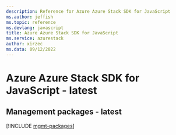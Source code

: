 ```yaml
---
description: Reference for Azure Azure Stack SDK for JavaScript
ms.author: jeffish
ms.topic: reference
ms.devlang: javascript
title: Azure Azure Stack SDK for JavaScript
ms.service: azurestack
author: xirzec
ms.data: 09/12/2022
---
```

# Azure Azure Stack SDK for JavaScript - latest

## Management packages - latest
[!INCLUDE [mgmt-packages](azure-stack-mgmt-index.md)]